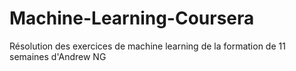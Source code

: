 # Machine-Learning-Coursera
Résolution des exercices de machine learning de la formation de 11 semaines d'Andrew NG
